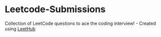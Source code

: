 # Leetcode-Submissions
Collection of LeetCode questions to ace the coding interview! - Created using [LeetHub](https://github.com/QasimWani/LeetHub)
